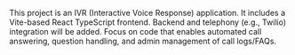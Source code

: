 <!-- Use this file to provide workspace-specific custom instructions to Copilot. For more details, visit https://code.visualstudio.com/docs/copilot/copilot-customization#_use-a-githubcopilotinstructionsmd-file -->

This project is an IVR (Interactive Voice Response) application. It includes a Vite-based React TypeScript frontend. Backend and telephony (e.g., Twilio) integration will be added. Focus on code that enables automated call answering, question handling, and admin management of call logs/FAQs.
